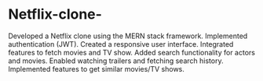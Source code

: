# Netflix-clone-
Developed a Netflix clone using the MERN stack framework.  Implemented authentication (JWT).  Created a responsive user interface. Integrated features to fetch movies and TV show. Added search functionality for actors and movies. Enabled watching trailers and fetching search history. Implemented features to get similar movies/TV shows.
